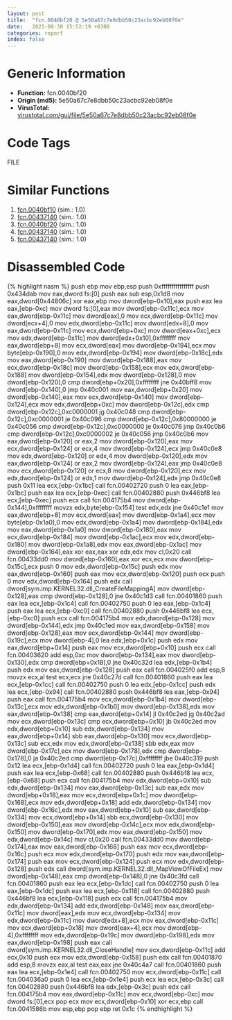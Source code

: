 ```yaml
---
layout: post
title:  "fcn.0040bf20 @ 5e50a67c7e8dbb50c23acbc92eb08f0e"
date:   2021-08-30 15:52:19 +0300
categories: report
index: false
---
```


# Generic Information
- **Function:** fcn.0040bf20
- **Origin (md5):** 5e50a67c7e8dbb50c23acbc92eb08f0e
- **VirusTotal:** [virustotal.com/gui/file/5e50a67c7e8dbb50c23acbc92eb08f0e][virustotal_ref]

# Code Tags
<span class="tag" id="FILE">FILE</span>


# Similar Functions

1. [fcn.0040bf10][similar_1_ref] (sim.: 1.0)
2. [fcn.00437140][similar_2_ref] (sim.: 1.0)
3. [fcn.0040bf20][similar_3_ref] (sim.: 1.0)
4. [fcn.00437140][similar_4_ref] (sim.: 1.0)
5. [fcn.00437140][similar_5_ref] (sim.: 1.0)


# Disassembled Code

{% highlight nasm %}
push ebp
mov ebp,esp
push 0xffffffffffffffff
push 0x434dab
mov eax,dword fs:[0]
push eax
sub esp,0x1d8
mov eax,dword[0x44806c]
xor eax,ebp
mov dword[ebp-0x10],eax
push eax
lea eax,[ebp-0xc]
mov dword fs:[0],eax
mov dword[ebp-0x11c],ecx
mov eax,dword[ebp-0x11c]
mov dword[eax],0
mov ecx,dword[ebp-0x11c]
mov dword[ecx+4],0
mov edx,dword[ebp-0x11c]
mov dword[edx+8],0
mov eax,dword[ebp-0x11c]
mov ecx,dword[ebp+0xc]
mov dword[eax+0xc],ecx
mov edx,dword[ebp-0x11c]
mov dword[edx+0x10],0xffffffff
mov eax,dword[ebp+8]
mov ecx,dword[eax]
mov dword[ebp-0x194],ecx
mov byte[ebp-0x190],0
mov edx,dword[ebp-0x194]
mov dword[ebp-0x18c],edx
mov eax,dword[ebp-0x190]
mov dword[ebp-0x188],eax
mov ecx,dword[ebp-0x18c]
mov dword[ebp-0x158],ecx
mov edx,dword[ebp-0x188]
mov dword[ebp-0x154],edx
mov dword[ebp-0x128],0
mov dword[ebp-0x120],0
cmp dword[ebp+0x20],0xffffffff
jne 0x40bff8
mov dword[ebp-0x140],0
jmp 0x40c001
mov eax,dword[ebp+0x20]
mov dword[ebp-0x140],eax
mov ecx,dword[ebp-0x140]
mov dword[ebp-0x124],ecx
mov edx,dword[ebp+0xc]
mov dword[ebp-0x12c],edx
cmp dword[ebp-0x12c],0xc0000001
jg 0x40c048
cmp dword[ebp-0x12c],0xc0000001
je 0x40c096
cmp dword[ebp-0x12c],0x80000000
je 0x40c056
cmp dword[ebp-0x12c],0xc0000000
je 0x40c076
jmp 0x40c0b6
cmp dword[ebp-0x12c],0xc0000002
je 0x40c056
jmp 0x40c0b6
mov eax,dword[ebp-0x120]
or eax,2
mov dword[ebp-0x120],eax
mov ecx,dword[ebp-0x124]
or ecx,4
mov dword[ebp-0x124],ecx
jmp 0x40c0e8
mov edx,dword[ebp-0x120]
or edx,4
mov dword[ebp-0x120],edx
mov eax,dword[ebp-0x124]
or eax,2
mov dword[ebp-0x124],eax
jmp 0x40c0e8
mov ecx,dword[ebp-0x120]
or ecx,8
mov dword[ebp-0x120],ecx
mov edx,dword[ebp-0x124]
or edx,1
mov dword[ebp-0x124],edx
jmp 0x40c0e8
push 0x11
lea ecx,[ebp-0x1bc]
call fcn.00402720
push 0
lea eax,[ebp-0x1bc]
push eax
lea ecx,[ebp-0xec]
call fcn.00402880
push 0x446bf8
lea ecx,[ebp-0xec]
push ecx
call fcn.004175b4
mov dword[ebp-0x144],0xffffffff
movzx edx,byte[ebp-0x154]
test edx,edx
jne 0x40c1e1
mov eax,dword[ebp+8]
mov ecx,dword[eax]
mov dword[ebp-0x1a4],ecx
mov byte[ebp-0x1a0],0
mov edx,dword[ebp-0x1a4]
mov dword[ebp-0x184],edx
mov eax,dword[ebp-0x1a0]
mov dword[ebp-0x180],eax
mov ecx,dword[ebp-0x184]
mov dword[ebp-0x1ac],ecx
mov edx,dword[ebp-0x180]
mov dword[ebp-0x1a8],edx
mov eax,dword[ebp-0x1ac]
mov dword[ebp-0x164],eax
xor eax,eax
xor edx,edx
mov cl,0x20
call fcn.00433dd0
mov dword[ebp-0x160],eax
xor ecx,ecx
mov dword[ebp-0x15c],ecx
push 0
mov edx,dword[ebp-0x15c]
push edx
mov eax,dword[ebp-0x160]
push eax
mov ecx,dword[ebp-0x120]
push ecx
push 0
mov edx,dword[ebp-0x164]
push edx
call dword[sym.imp.KERNEL32.dll_CreateFileMappingA]
mov dword[ebp-0x128],eax
cmp dword[ebp-0x128],0
jne 0x40c1d3
call fcn.00401860
push eax
lea ecx,[ebp-0x1c4]
call fcn.00402750
push 0
lea eax,[ebp-0x1c4]
push eax
lea ecx,[ebp-0xc0]
call fcn.00402880
push 0x446bf8
lea ecx,[ebp-0xc0]
push ecx
call fcn.004175b4
mov edx,dword[ebp-0x128]
mov dword[ebp-0x144],edx
jmp 0x40c1ed
mov eax,dword[ebp-0x158]
mov dword[ebp-0x128],eax
mov ecx,dword[ebp-0x144]
mov dword[ebp-0x19c],ecx
mov dword[ebp-4],0
lea edx,[ebp+0x1c]
push edx
mov eax,dword[ebp+0x14]
push eax
mov ecx,dword[ebp+0x10]
push ecx
call fcn.00403620
add esp,0xc
mov dword[ebp-0x134],eax
mov dword[ebp-0x130],edx
cmp dword[ebp+0x18],0
jne 0x40c32d
lea edx,[ebp-0x1b4]
push edx
mov eax,dword[ebp-0x128]
push eax
call fcn.004025f0
add esp,8
movzx ecx,al
test ecx,ecx
jne 0x40c27d
call fcn.00401860
push eax
lea ecx,[ebp-0x1cc]
call fcn.00402750
push 0
lea edx,[ebp-0x1cc]
push edx
lea ecx,[ebp-0x94]
call fcn.00402880
push 0x446bf8
lea eax,[ebp-0x94]
push eax
call fcn.004175b4
mov ecx,dword[ebp-0x1b4]
mov dword[ebp-0x13c],ecx
mov edx,dword[ebp-0x1b0]
mov dword[ebp-0x138],edx
mov eax,dword[ebp-0x138]
cmp eax,dword[ebp+0x14]
jl 0x40c2ed
jg 0x40c2ad
mov ecx,dword[ebp-0x13c]
cmp ecx,dword[ebp+0x10]
jb 0x40c2ed
mov edx,dword[ebp+0x10]
sub edx,dword[ebp-0x134]
mov eax,dword[ebp+0x14]
sbb eax,dword[ebp-0x130]
mov ecx,dword[ebp-0x13c]
sub ecx,edx
mov edx,dword[ebp-0x138]
sbb edx,eax
mov dword[ebp-0x17c],ecx
mov dword[ebp-0x178],edx
cmp dword[ebp-0x178],0
ja 0x40c2ed
cmp dword[ebp-0x17c],0xffffffff
jbe 0x40c319
push 0x12
lea ecx,[ebp-0x1d4]
call fcn.00402720
push 0
lea eax,[ebp-0x1d4]
push eax
lea ecx,[ebp-0x68]
call fcn.00402880
push 0x446bf8
lea ecx,[ebp-0x68]
push ecx
call fcn.004175b4
mov edx,dword[ebp+0x10]
sub edx,dword[ebp-0x134]
mov eax,dword[ebp-0x13c]
sub eax,edx
mov dword[ebp+0x18],eax
mov ecx,dword[ebp+0x1c]
mov dword[ebp-0x168],ecx
mov edx,dword[ebp+0x18]
add edx,dword[ebp-0x134]
mov dword[ebp-0x16c],edx
mov eax,dword[ebp+0x10]
sub eax,dword[ebp-0x134]
mov ecx,dword[ebp+0x14]
sbb ecx,dword[ebp-0x130]
mov dword[ebp-0x150],eax
mov dword[ebp-0x14c],ecx
mov edx,dword[ebp-0x150]
mov dword[ebp-0x170],edx
mov eax,dword[ebp-0x150]
mov edx,dword[ebp-0x14c]
mov cl,0x20
call fcn.00433dd0
mov dword[ebp-0x174],eax
mov eax,dword[ebp-0x168]
push eax
mov ecx,dword[ebp-0x16c]
push ecx
mov edx,dword[ebp-0x170]
push edx
mov eax,dword[ebp-0x174]
push eax
mov ecx,dword[ebp-0x124]
push ecx
mov edx,dword[ebp-0x128]
push edx
call dword[sym.imp.KERNEL32.dll_MapViewOfFileEx]
mov dword[ebp-0x148],eax
cmp dword[ebp-0x148],0
jne 0x40c3fd
call fcn.00401860
push eax
lea ecx,[ebp-0x1dc]
call fcn.00402750
push 0
lea eax,[ebp-0x1dc]
push eax
lea ecx,[ebp-0x118]
call fcn.00402880
push 0x446bf8
lea ecx,[ebp-0x118]
push ecx
call fcn.004175b4
mov edx,dword[ebp-0x134]
add edx,dword[ebp-0x148]
mov eax,dword[ebp-0x11c]
mov dword[eax],edx
mov ecx,dword[ebp-0x134]
mov edx,dword[ebp-0x11c]
mov dword[edx+8],ecx
mov eax,dword[ebp-0x11c]
mov ecx,dword[ebp+0x18]
mov dword[eax+4],ecx
mov dword[ebp-4],0xffffffff
mov edx,dword[ebp-0x19c]
mov dword[ebp-0x198],edx
mov eax,dword[ebp-0x198]
push eax
call dword[sym.imp.KERNEL32.dll_CloseHandle]
mov ecx,dword[ebp-0x11c]
add ecx,0x10
push ecx
mov edx,dword[ebp-0x158]
push edx
call fcn.00401870
add esp,8
movzx eax,al
test eax,eax
jne 0x40c4a7
call fcn.00401860
push eax
lea ecx,[ebp-0x1e4]
call fcn.00402750
mov ecx,dword[ebp-0x11c]
call fcn.004036a0
push 0
lea ecx,[ebp-0x1e4]
push ecx
lea ecx,[ebp-0x3c]
call fcn.00402880
push 0x446bf8
lea edx,[ebp-0x3c]
push edx
call fcn.004175b4
mov eax,dword[ebp-0x11c]
mov ecx,dword[ebp-0xc]
mov dword fs:[0],ecx
pop ecx
mov ecx,dword[ebp-0x10]
xor ecx,ebp
call fcn.0041586b
mov esp,ebp
pop ebp
ret 0x1c
{% endhighlight %}


[similar_1_ref]: /report/fcn.0040bf10@ed513abc569bc29389208199ec389a34
[similar_2_ref]: /report/fcn.00437140@c3e75e66a9297b866fc9ca207295f578
[similar_3_ref]: /report/fcn.0040bf20@adc325bca51b67a67785e7e986af8b4d
[similar_4_ref]: /report/fcn.00437140@760a45116a518f27b0189aa06ac7598f
[similar_5_ref]: /report/fcn.00437140@f15c5145f0b4df3aa8e95c7ffa3675c1
[virustotal_ref]: https://www.virustotal.com/gui/file/5e50a67c7e8dbb50c23acbc92eb08f0e